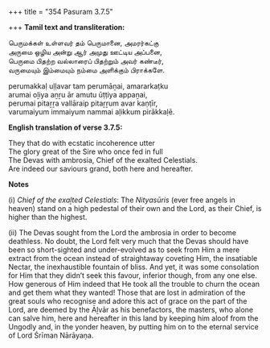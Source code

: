 +++
title = "354 Pasuram 3.7.5"

+++
**Tamil text and transliteration:**

பெருமக்கள் உள்ளவர் தம் பெருமானை, அமரர்கட்கு  
அருமை ஒழிய அன்று ஆர் அமுது ஊட்டிய அப்பனை,  
பெருமை பிதற்ற வல்லாரைப் பிதற்றும் அவர் கண்டீர்,  
வருமையும் இம்மையும் நம்மை அளிக்கும் பிராக்களே.

perumakkaḷ uḷḷavar tam perumāṉai, amararkaṭku  
arumai oḻiya aṉṟu ār amutu ūṭṭiya appaṉai,  
perumai pitaṟṟa vallāraip pitaṟṟum avar kaṇṭīr,  
varumaiyum immaiyum nammai aḷikkum pirākkaḷē.

**English translation of verse 3.7.5:**

They that do with ecstatic incoherence utter  
The glory great of the Sire who once fed in full  
The Devas with ambrosia, Chief of the exalted Celestials.  
Are indeed our saviours grand, both here and hereafter.

**Notes**

\(i\) *Chief of the exaḻted Celestials*: The *Nityasūris* (ever free angels in heaven) stand on a high pedestal of their own and the Lord, as their Chief, is higher than the highest.

\(ii\) The Devas sought from the Lord the ambrosia in order to become deathless. No doubt, the Lord felt very much that the Devas should have been so short-sighted and under-evolved as to seek from Him a mere extract from the ocean instead of straightaway coveting Him, the insatiable Nectar, the inexhaustible fountain of bliss. And yet, it was some consolation for Him that they didn’t seek this favour, inferior though, from any one else. How generous of Him indeed that He took all the trouble to churn the ocean and get them what they wanted! Those that are lost in admiration of the great souls who recognise and adore this act of grace on the part of the Lord, are deemed by the Āḻvār as his benefactors, the masters, who alone can salve him, here and hereafter in this land by keeping him aloof from the Ungodly and, in the yonder heaven, by putting him on to the eternal service of Lord Śrīman Nārāyaṇa.


